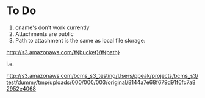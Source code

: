 # To Do

1. cname's don't work currently
2. Attachments are public
3. Path to attachment is the same as local file storage:

http://s3.amazonaws.com/#{bucket}/#{path}

i.e. 

http://s3.amazonaws.com/bcms_s3_testing/Users/ppeak/projects/bcms_s3/test/dummy/tmp/uploads/000/000/003/original/8144a7e68f679d91f6fc7a82952e4068

